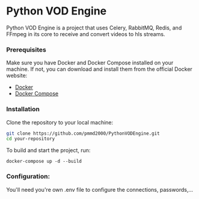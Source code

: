 # Python VOD Engine

Python VOD Engine is a project that uses Celery, RabbitMQ, Redis, and FFmpeg in its core to receive and convert videos to hls streams.

### Prerequisites

Make sure you have Docker and Docker Compose installed on your machine. If not, you can download and install them from the official Docker website:

- [Docker](https://docs.docker.com/get-docker/)
- [Docker Compose](https://docs.docker.com/compose/install/)

### Installation

Clone the repository to your local machine:

```bash
git clone https://github.com/pmmd2000/PythonVODEngine.git
cd your-repository
```
To build and start the project, run:
```
docker-compose up -d --build
```

### Configuration:

You'll need you're own .env file to configure the connections, passwords,...
